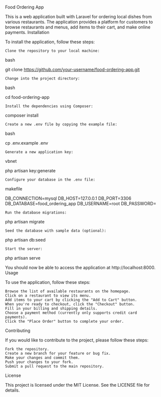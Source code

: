 Food Ordering App

This is a web application built with Laravel for ordering local dishes from various restaurants. The application provides a platform for customers to browse restaurants and menus, add items to their cart, and make online payments.
Installation

To install the application, follow these steps:

    Clone the repository to your local machine:

bash

git clone https://github.com/your-username/food-ordering-app.git

    Change into the project directory:

bash

cd food-ordering-app

    Install the dependencies using Composer:

composer install

    Create a new .env file by copying the example file:

bash

cp .env.example .env

    Generate a new application key:

vbnet

php artisan key:generate

    Configure your database in the .env file:

makefile

DB_CONNECTION=mysql
DB_HOST=127.0.0.1
DB_PORT=3306
DB_DATABASE=food_ordering_app
DB_USERNAME=root
DB_PASSWORD=

    Run the database migrations:

php artisan migrate

    Seed the database with sample data (optional):

php artisan db:seed

    Start the server:

php artisan serve

You should now be able to access the application at http://localhost:8000.
Usage

To use the application, follow these steps:

    Browse the list of available restaurants on the homepage.
    Click on a restaurant to view its menu.
    Add items to your cart by clicking the "Add to Cart" button.
    When you're ready to checkout, click the "Checkout" button.
    Fill in your billing and shipping details.
    Choose a payment method (currently only supports credit card payments).
    Click the "Place Order" button to complete your order.

Contributing

If you would like to contribute to the project, please follow these steps:

    Fork the repository.
    Create a new branch for your feature or bug fix.
    Make your changes and commit them.
    Push your changes to your fork.
    Submit a pull request to the main repository.

License

This project is licensed under the MIT License. See the LICENSE file for details.
